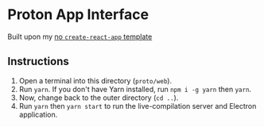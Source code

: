 # Proton App Interface
Built upon my [no `create-react-app` template](https://github.com/TechStudent10/react-template)

## Instructions

1. Open a terminal into this directory (`proto/web`).
2. Run `yarn`. If you don't have Yarn installed, run `npm i -g yarn` then `yarn`.
3. Now, change back to the outer directory (`cd ..`).
4. Run `yarn` then `yarn start` to run the live-compilation server and Electron application.
